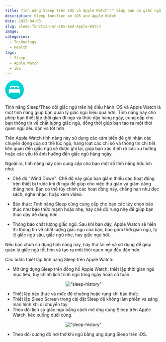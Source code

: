 ```yaml
---
title: Tính năng Sleep trên iOS và Apple Watch":" Giúp bạn có giấc ngủ chất lượng hơn
description: Sleep function on iOS and Apple Watch
date: 2023-04-03
slug: Sleep-function-on-iOS-and-Apple-Watch
image:
categories:
  - Technology
  - Health
tags:
  - Sleep
  - Apple Watch
  - iOS
---
```


![](sleep-app.png)

Tính năng Sleep/Theo dõi giấc ngủ trên hệ điều hành iOS và Apple Watch là một tính năng giúp bạn quản lý giấc ngủ
hiệu quả hơn. Tính năng này cho phép bạn thiết lập thời gian đi ngủ và thức dậy hàng ngày, cung cấp cho bạn thông tin về
chất lượng giấc ngủ, đồng thời giúp bạn tạo ra một thói quen ngủ đều đặn và tốt hơn.

Trên Apple Watch tính năng này sử dụng các cảm biến để ghi nhận các chuyển động của cơ thể lúc ngủ, hàng
loạt các chỉ số và thông tin chi tiết liên quan đến giấc ngủ sẽ được ghi lại, giúp bạn xác định rõ các xu hướng hoặc các
yếu tố ảnh hưởng đến giấc ngủ hàng ngày.

Ngoài ra, tính năng này còn cung cấp cho bạn một số tính năng hữu ích như:

- Chế độ "Wind Down": Chế độ này giúp bạn giảm thiểu các hoạt động trên thiết bị trước khi đi ngủ để giúp cho việc thư
  giãn và giảm căng thẳng hơn. Bạn có thể tùy chỉnh các hoạt động này, chẳng hạn như đọc sách, nghe nhạc, hoặc xem
  video.

- Báo thức: Tính năng Sleep cũng cung cấp cho bạn các tùy chọn báo thức như báo thức mạnh hoặc nhẹ, hay chế độ rung nhẹ
  để
  giúp bạn thức dậy dễ dàng hơn.

- Thông báo chất lượng giấc ngủ: Sau khi bạn dậy, Apple Watch sẽ hiển thị thông tin về chất lượng giấc ngủ của bạn, bao
  gồm thời gian ngủ, tỷ lệ giấc ngủ sâu, giấc ngủ nhẹ, hay giấc ngủ hời.

Nếu bạn chưa sử dụng tính năng này, hãy thử tải về và sử dụng để giúp quản lý giấc ngủ tốt hơn và tạo ra một thói quen
ngủ đều đặn hơn.

Các bước thiết lập tính năng Sleep trên Apple Watch:

- Mở ứng dụng Sleep trên đồng hồ Apple Watch, thiết lập thời gian ngủ mục tiêu, tủy chỉnh lịch trình ngủ từng ngày hoặc cả tuần.

<div style="text-align:center"><img src="https://help.apple.com/assets/6398A9D9257A2C1D9026967A/6398A9DD257A2C1D9026968B/en_US/efc369d22a26cd705a26c952bc2cdc68.png" alt= “sleep-history” width="221" height="249"></div>

- Thiết lập báo thức và mức độ chuông hoặc rung khi báo thức.
- Thiết lập Sleep Screen trong cài đặt Sleep để không làm phiền và sáng màn hình khi di chuyển tay.
- Theo dõi lịch sử giấc ngủ bằng cách mở ứng dụng Sleep trên Apple Watch, kéo xuống dưới cùng.

<div style="text-align:center"><img src="https://help.apple.com/assets/6398A9D9257A2C1D9026967A/6398A9DD257A2C1D9026968B/en_US/42775094e3315758a338f97fc6fc75b0.png" alt= “sleep-history” width="221" height="249"></div>

- Theo dõi cường độ hơi thở khi ngủ bằng ứng dụng Sleep trên iOS.